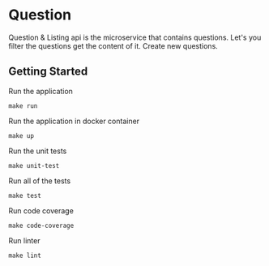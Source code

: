 # Question

Question & Listing api is the microservice that contains questions. Let's you filter the questions get the content of it. Create new questions.

## Getting Started

Run the application
```
make run
```

Run the application in docker container
```
make up
```

Run the unit tests
```
make unit-test
```

Run all of the tests
```
make test 
```

Run code coverage
```
make code-coverage
```

Run linter
```
make lint
```
